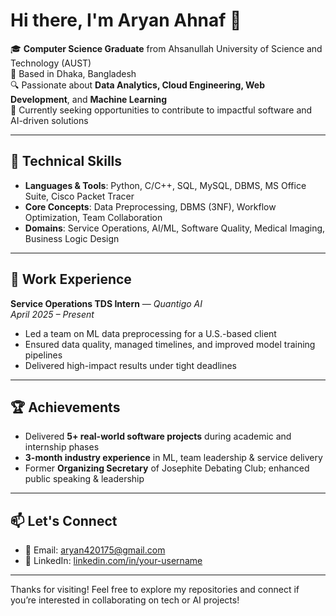 # Hi there, I'm Aryan Ahnaf 👋

🎓 **Computer Science Graduate** from Ahsanullah University of Science and Technology (AUST)  
📍 Based in Dhaka, Bangladesh  
🔍 Passionate about **Data Analytics, Cloud Engineering, Web Development**, and **Machine Learning**  
🎯 Currently seeking opportunities to contribute to impactful software and AI-driven solutions  

---

## 🔧 Technical Skills

- **Languages & Tools**: Python, C/C++, SQL, MySQL, DBMS, MS Office Suite, Cisco Packet Tracer  
- **Core Concepts**: Data Preprocessing, DBMS (3NF), Workflow Optimization, Team Collaboration  
- **Domains**: Service Operations, AI/ML, Software Quality, Medical Imaging, Business Logic Design  

---

## 💼 Work Experience

**Service Operations TDS Intern** — *Quantigo AI*  
*April 2025 – Present*  
- Led a team on ML data preprocessing for a U.S.-based client  
- Ensured data quality, managed timelines, and improved model training pipelines  
- Delivered high-impact results under tight deadlines

---


## 🏆 Achievements

- Delivered **5+ real-world software projects** during academic and internship phases  
- **3-month industry experience** in ML, team leadership & service delivery  
- Former **Organizing Secretary** of Josephite Debating Club; enhanced public speaking & leadership

---

## 📫 Let's Connect

- 📧 Email: [aryan420175@gmail.com](mailto:aryan420175@gmail.com)  
- 💼 LinkedIn: [linkedin.com/in/your-username]([https://www.linkedin.com/in/your-username](https://www.linkedin.com/in/aryan-ahnaf-440a87363/)) 


---

Thanks for visiting! Feel free to explore my repositories and connect if you’re interested in collaborating on tech or AI projects!
